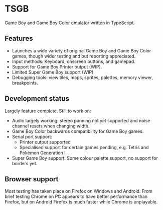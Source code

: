 # TSGB

Game Boy and Game Boy Color emulator written in TypeScript.

## Features

- Launches a wide variety of original Game Boy and Game Boy Color games, though wider testing and but reporting appreciated.
- Input methods: Keyboard, onscreen buttons, and gamepad.
- Support for Game Boy Printer output (WIP).
- Limited Super Game Boy support (WIP)
- Debugging tools: view tiles, maps, sprites, palettes, memory viewer, breakpoints.

## Development status

Largely feature complete. Still to work on:

- Audio largely working: stereo panning not yet supported and noise channel resets when changing width.
- Game Boy Color backwards compatibility for Game Boy games.
- Serial port support:
  - Printer output supported
  - Specialised support for certain games pending, e.g. Tetris and Pokémon Generation I
- Super Game Boy support: Some colour palette support, no support for borders yet.

## Browser support

Most testing has taken place on Firefox on Windows and Android. From brief testing Chrome on PC appears to have better performance than Firefox, but on Android Firefox is much faster while Chrome is unplayable.
